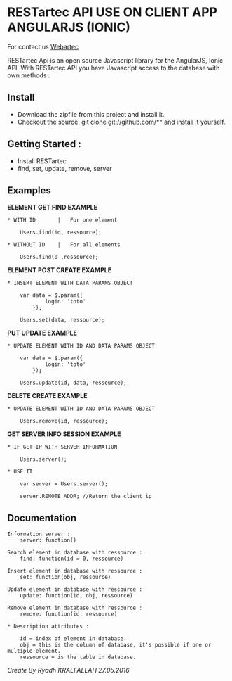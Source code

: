 # RESTartec API USE ON CLIENT APP ANGULARJS (IONIC)

For contact us [Webartec](http://webartec.fr/)

RESTartec Api is an open source Javascript library for the AngularJS, Ionic API. With RESTartec API you have Javascript access to the database with own methods :

## Install

* Download the zipfile from this project and install it.
* Checkout the source: git clone git://github.com/** and install it yourself.

## Getting Started :

* Install RESTartec
* find, set, update, remove, server

## Examples

**ELEMENT GET FIND EXAMPLE**

	* WITH ID 		|	For one element

		Users.find(id, ressource);

	* WITHOUT ID 	|	For all elements

		Users.find(0 ,ressource);

**ELEMENT POST CREATE EXAMPLE**

	* INSERT ELEMENT WITH DATA PARAMS OBJECT
	
		var data = $.param({
			    login: 'toto'
			});

		Users.set(data, ressource);

**PUT UPDATE EXAMPLE**

	* UPDATE ELEMENT WITH ID AND DATA PARAMS OBJECT

		var data = $.param({
			    login: 'toto'
			});

		Users.update(id, data, ressource);

**DELETE CREATE EXAMPLE**

	* UPDATE ELEMENT WITH ID AND DATA PARAMS OBJECT

		Users.remove(id, ressource);

**GET SERVER INFO SESSION EXAMPLE**

	* IF GET IP WITH SERVER INFORMATION

		Users.server();

	* USE IT
		
		var server = Users.server();

		server.REMOTE_ADDR; //Return the client ip

## Documentation

	Information server :
		server: function()

	Search element in database with ressource :
		find: function(id = 0, ressource)

	Insert element in database with ressource :
		set: function(obj, ressource)

	Update element in database with ressource :
		update: function(id, obj, ressource)

	Remove element in database with ressource :
		remove: function(id, ressource)

	* Description attributes :

		id = index of element in database.
		obj = this is the column of database, it's possible if one or multiple element.
		ressource = is the table in database.

*Create By Ryadh KRALFALLAH 27.05.2016*